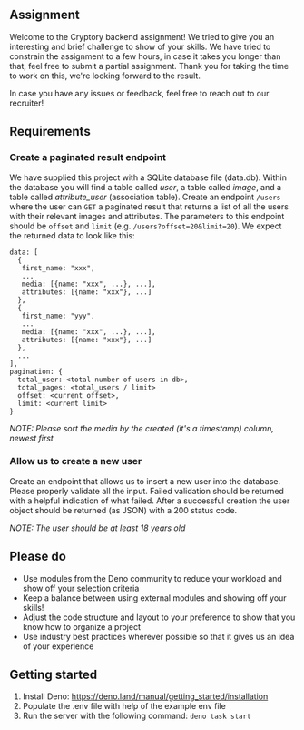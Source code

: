 ## Assignment

Welcome to the Cryptory backend assignment! We tried to give you an interesting and brief challenge to show of your skills. We have tried to constrain the assignment to a few hours, in case it takes you longer than that, feel free to submit a partial assignment. Thank you for taking the time to work on this, we're looking forward to the result.

In case you have any issues or feedback, feel free to reach out to our recruiter!

## Requirements

### Create a paginated result endpoint

We have supplied this project with a SQLite database file (data.db). Within the database you will find a table called _user_, a table called _image_, and a table called _attribute_user_ (association table). Create an endpoint `/users` where the user can `GET` a paginated result that returns a list of all the users with their relevant images and attributes. The parameters to this endpoint should be `offset` and `limit` (e.g. `/users?offset=20&limit=20`). We expect the returned data to look like this:

```
data: [
  {
   first_name: "xxx",
   ...
   media: [{name: "xxx", ...}, ...],
   attributes: [{name: "xxx"}, ...]
  },
  {
   first_name: "yyy",
   ...
   media: [{name: "xxx", ...}, ...],
   attributes: [{name: "xxx"}, ...]
  },
  ...
],
pagination: {
  total_user: <total number of users in db>,
  total_pages: <total_users / limit>
  offset: <current offset>,
  limit: <current limit>
}
```

_NOTE: Please sort the media by the created (it's a timestamp) column, newest first_

### Allow us to create a new user

Create an endpoint that allows us to insert a new user into the database. Please properly validate all the input. Failed validation should be returned with a helpful indication of what failed. After a successful creation the user object should be returned (as JSON) with a 200 status code.

_NOTE: The user should be at least 18 years old_

## Please do

-   Use modules from the Deno community to reduce your workload and show off your selection criteria
-   Keep a balance between using external modules and showing off your skills!
-   Adjust the code structure and layout to your preference to show that you know how to organize a project
-   Use industry best practices wherever possible so that it gives us an idea of your experience

## Getting started

1. Install Deno: https://deno.land/manual/getting_started/installation
2. Populate the .env file with help of the example env file
3. Run the server with the following command: `deno task start`

